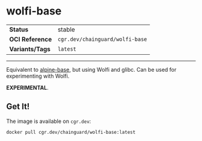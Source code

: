 <!--monopod:start-->
# wolfi-base
| | |
| - | - |
| **Status** | stable |
| **OCI Reference** | `cgr.dev/chainguard/wolfi-base` |
| **Variants/Tags** | `latest` |
---
<!--monopod:end-->

Equivalent to [alpine-base](../alpine-base), but using Wolfi and glibc. Can be used for experimenting with
Wolfi.

**EXPERIMENTAL**.

## Get It!

The image is available on `cgr.dev`:

```
docker pull cgr.dev/chainguard/wolfi-base:latest
```
